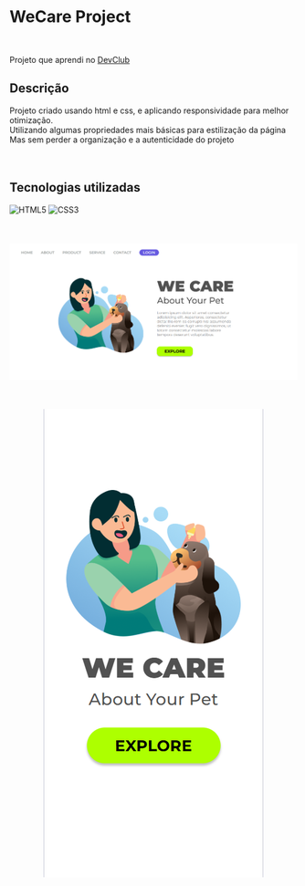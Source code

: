 <h1>WeCare Project</h1>

<br>
<p>Projeto que aprendi no <a href="https://rodolfomori.com.br/">DevClub</a></p>
<h2>Descrição</h2>
<p align="left">Projeto criado usando html e css, e aplicando responsividade para melhor otimização.<br> Utilizando algumas propriedades mais básicas para estilização da página<br>
Mas sem perder a organização e a autenticidade do projeto <br>


<br>
<br>
<h2>Tecnologias utilizadas</h2>

![HTML5](https://img.shields.io/badge/html5-%23E34F26.svg?style=for-the-badge&logo=html5&logoColor=white) ![CSS3](https://img.shields.io/badge/css3-%231572B6.svg?style=for-the-badge&logo=css3&logoColor=white)
<br>
<br>
<br>
<br>
<img src="https://github.com/PedroBrandaoSilva/Project-website-Layout-We-Care/blob/main/img/WeCare-1.png?raw=true">
<br>
<br>
<br>
<p align="center" >
<img  src="https://github.com/PedroBrandaoSilva/Project-website-Layout-We-Care/blob/main/img/WeCare-2.png?raw=true" >
</p>
